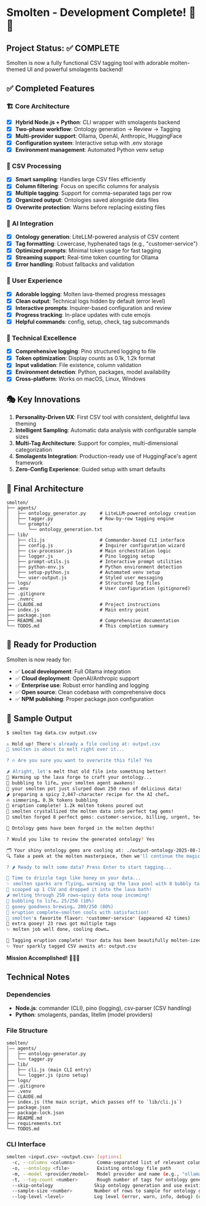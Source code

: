 # Smolten - Development Complete! 🌋✨

## Project Status: ✅ COMPLETE

Smolten is now a fully functional CSV tagging tool with adorable molten-themed UI and powerful smolagents backend!

## ✅ Completed Features

### 🏗️ Core Architecture
- [x] **Hybrid Node.js + Python**: CLI wrapper with smolagents backend
- [x] **Two-phase workflow**: Ontology generation → Review → Tagging
- [x] **Multi-provider support**: Ollama, OpenAI, Anthropic, HuggingFace
- [x] **Configuration system**: Interactive setup with .env storage
- [x] **Environment management**: Automated Python venv setup

### 🎯 CSV Processing
- [x] **Smart sampling**: Handles large CSV files efficiently
- [x] **Column filtering**: Focus on specific columns for analysis
- [x] **Multiple tagging**: Support for comma-separated tags per row
- [x] **Organized output**: Ontologies saved alongside data files
- [x] **Overwrite protection**: Warns before replacing existing files

### 🤖 AI Integration
- [x] **Ontology generation**: LiteLLM-powered analysis of CSV content
- [x] **Tag formatting**: Lowercase, hyphenated tags (e.g., "customer-service")
- [x] **Optimized prompts**: Minimal token usage for fast tagging
- [x] **Streaming support**: Real-time token counting for Ollama
- [x] **Error handling**: Robust fallbacks and validation

### 🎨 User Experience
- [x] **Adorable logging**: Molten lava-themed progress messages
- [x] **Clean output**: Technical logs hidden by default (error level)
- [x] **Interactive prompts**: Inquirer-based configuration and review
- [x] **Progress tracking**: In-place updates with cute emojis
- [x] **Helpful commands**: config, setup, check, tag subcommands

### 🔧 Technical Excellence
- [x] **Comprehensive logging**: Pino structured logging to file
- [x] **Token optimization**: Display counts as 0.1k, 1.2k format
- [x] **Input validation**: File existence, column validation
- [x] **Environment detection**: Python, packages, model availability
- [x] **Cross-platform**: Works on macOS, Linux, Windows

## 🎭 Key Innovations

1. **Personality-Driven UX**: First CSV tool with consistent, delightful lava theming
2. **Intelligent Sampling**: Automatic data analysis with configurable sample sizes
3. **Multi-Tag Architecture**: Support for complex, multi-dimensional categorization
4. **Smolagents Integration**: Production-ready use of HuggingFace's agent framework
5. **Zero-Config Experience**: Guided setup with smart defaults

## 📁 Final Architecture

```
smolten/
├── agents/
│   ├── ontology_generator.py     # LiteLLM-powered ontology creation
│   ├── tagger.py                 # Row-by-row tagging engine
│   └── prompts/
│       └── ontology_generation.txt
├── lib/
│   ├── cli.js                    # Commander-based CLI interface
│   ├── config.js                 # Inquirer configuration wizard
│   ├── csv-processor.js          # Main orchestration logic
│   ├── logger.js                 # Pino logging setup
│   ├── prompt-utils.js           # Interactive prompt utilities
│   ├── python-env.js             # Python environment detection
│   ├── setup-python.js           # Automated venv setup
│   └── user-output.js            # Styled user messaging
├── logs/                         # Structured log files
├── .env                          # User configuration (gitignored)
├── .gitignore
├── .nvmrc
├── CLAUDE.md                     # Project instructions
├── index.js                      # Main entry point
├── package.json
├── README.md                     # Comprehensive documentation
└── TODOS.md                      # This completion summary
```

## 🚀 Ready for Production

Smolten is now ready for:
- ✅ **Local development**: Full Ollama integration
- ✅ **Cloud deployment**: OpenAI/Anthropic support
- ✅ **Enterprise use**: Robust error handling and logging
- ✅ **Open source**: Clean codebase with comprehensive docs
- ✅ **NPM publishing**: Proper package.json configuration

## 🎉 Sample Output

```bash
$ smolten tag data.csv output.csv

⚠️ Hold up! There's already a file cooling at: output.csv
🌋 smolten is about to melt right over it...

? 🔥 Are you sure you want to overwrite this file? Yes

🌶️ Alright, let's melt that old file into something better!
🌋 Warming up the lava forge to craft your ontology...
🌋 bubbling to life… your smolten agent awakens!
🍯 your smolten pot just slurped down 250 rows of delicious data!
🌶️ preparing a spicy 2,847-character recipe for the AI chef…
🔥 simmering… 0.3k tokens bubbling
🌋 eruption complete! 1.2k molten tokens poured out
💫 smolten crystallized the molten data into perfect tag gems!
💎 smolten forged 8 perfect gems: customer-service, billing, urgent, technical

💎 Ontology gems have been forged in the molten depths!

? Would you like to review the generated ontology? Yes

🗂️ Your shiny ontology gems are cooling at: ./output-ontology-2025-08-17.json
🔍 Take a peek at the molten masterpiece, then we'll continue the magic...

? 🌶️ Ready to melt some data? Press Enter to start tagging...

🍯 Time to drizzle tags like honey on your data...
✨ smolten sparks are flying… warming up the lava pool with 8 bubbly tags!
🥄 scooped up 1 CSV and dropped it into the lava bath!
🌶️ melting through 250 rows—spicy data soup incoming!
🌋 bubbling to life… 25/250 (10%)
🍯 gooey goodness brewing… 200/250 (80%)
🌋 eruption complete—smolten cools with satisfaction!
💫 smolten's favorite flavor: *customer-service* (appeared 42 times)
🍯 extra gooey! 23 rows got multiple tags
✨ molten job well done, cooling down…

🌋 Tagging eruption complete! Your data has been beautifully molten-ized!
✨ Your sparkly tagged CSV awaits at: output.csv
```

**Mission Accomplished!** 🎯🌋✨

## Technical Notes

### Dependencies
- **Node.js**: commander (CLI), pino (logging), csv-parser (CSV handling)
- **Python**: smolagents, pandas, litellm (model providers)

### File Structure
```
smolten/
│—— agents/
│   ├── ontology-generator.py
│   └── tagger.py
├── lib/
│   ├── cli.js (main CLI entry)
│   └── logger.js (pino setup)
├── logs/
├── .gitignore
├── .venv
├── CLAUDE.md
├── index.js (the main script, which passes off to `lib/cli.js`)
├── package.json
├── package-lock.json
├── README.md
├── requirements.txt
└── TODOS.md
```

### CLI Interface
```bash
smolten <input.csv> <output.csv> [options]
  -c, --columns <columns>        Comma-separated list of relevant columns to focus on
  -o, --ontology <file>          Existing ontology file path
  -m, --model <provider/model>   Model provider and name (e.g., "ollama/llama2" or "openai/gpt-4")
  -t, --tag-count <number>       Rough number of tags for ontology generation (default: 10)
  --skip-ontology               Skip ontology generation and use existing ontology
  --sample-size <number>        Number of rows to sample for ontology generation (default: 1000)
  --log-level <level>           Log level (error, warn, info, debug) (default: info)
```